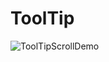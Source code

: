 # ToolTip 


![ToolTipScrollDemo](https://user-images.githubusercontent.com/14363211/135908840-a54e206f-5811-43ff-a26f-7e31fbca40d7.gif)
